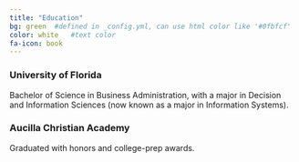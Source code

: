 ```yaml
---
title: "Education"
bg: green  #defined in _config.yml, can use html color like '#0fbfcf'
color: white   #text color
fa-icon: book
---
```


### University of Florida

<i class="fa fa-circle-o-notch"></i>    Bachelor of Science in Business Administration, with a major in Decision and Information Sciences (now known as a major in Information Systems).


### Aucilla Christian Academy

<i class="fa fa-circle-o-notch"></i>    Graduated with honors and college-prep awards.


